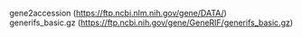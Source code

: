 gene2accession (https://ftp.ncbi.nlm.nih.gov/gene/DATA/)
generifs_basic.gz (https://ftp.ncbi.nih.gov/gene/GeneRIF/generifs_basic.gz)